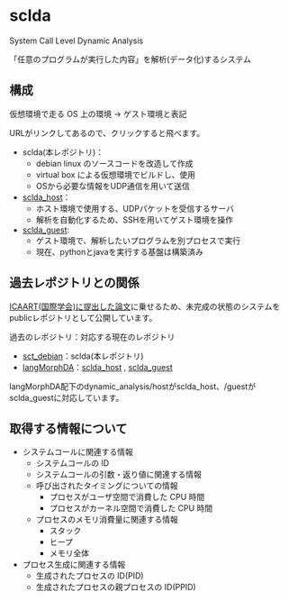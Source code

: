 # sclda

System Call Level Dynamic Analysis

「任意のプログラムが実行した内容」を解析(データ化)するシステム

## 構成

仮想環境で走る OS 上の環境 → ゲスト環境と表記

URLがリンクしてあるので、クリックすると飛べます。
- sclda(本レポジトリ)：
  - debian linux のソースコードを改造して作成
  - virtual box による仮想環境でビルドし、使用
  - OSから必要な情報をUDP通信を用いて送信
- [sclda_host](https://github.com/naru3-99/sclda_host)：
  - ホスト環境で使用する、UDPパケットを受信するサーバ
  - 解析を自動化するため、SSHを用いてゲスト環境を操作
- [sclda_guest](https://github.com/naru3-99/sclda_guest):
  - ゲスト環境で、解析したいプログラムを別プロセスで実行
  - 現在、pythonとjavaを実行する基盤は構築済み

## 過去レポジトリとの関係
[ICAART(国際学会)に提出した論文](https://www.insticc.org/node/TechnicalProgram/ICAART/2024/presentationDetails/123729)に乗せるため、未完成の状態のシステムをpublicレポジトリとして公開しています。

過去のレポジトリ：対応する現在のレポジトリ
- [sct_debian](https://github.com/naru3-99/sct_debian)：sclda(本レポジトリ)
- [langMorphDA](https://github.com/naru3-99/langMorphDA)：[sclda_host](https://github.com/naru3-99/sclda_host) , [sclda_guest](https://github.com/naru3-99/sclda_guest)

langMorphDA配下のdynamic_analysis/hostがsclda_host、/guestがsclda_guestに対応しています。
## 取得する情報について

- システムコールに関連する情報
  - システムコールの ID
  - システムコールの引数・返り値に関連する情報
  - 呼び出されたタイミングについての情報
    - プロセスがユーザ空間で消費した CPU 時間
    - プロセスがカーネル空間で消費した CPU 時間
  - プロセスのメモリ消費量に関連する情報
    - スタック
    - ヒープ
    - メモリ全体
- プロセス生成に関連する情報
  - 生成されたプロセスの ID(PID)
  - 生成されたプロセスの親プロセスの ID(PPID)
